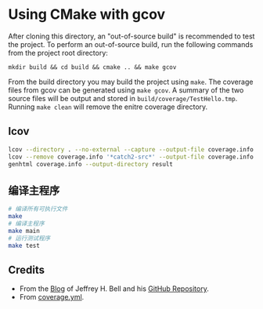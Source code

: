 # Using CMake with gcov

After cloning this directory, an "out-of-source build" is recommended to
test the project. To perform an out-of-source build, run the following commands
from the project root directory:

```
mkdir build && cd build && cmake .. && make gcov
```

From the build directory you may build the project using `make`. The coverage
files from gcov can be generated using `make gcov`. A summary of the two source
files will be output and stored in `build/coverage/TestHello.tmp`. Running
`make clean` will remove the enitre coverage directory.

## lcov
``` bash
lcov --directory . --no-external --capture --output-file coverage.info
lcov --remove coverage.info '*catch2-src*' --output-file coverage.info
genhtml coverage.info --output-directory result
```
## 编译主程序

```bash
# 编译所有可执行文件
make 
# 编译主程序
make main
# 运行测试程序
make test
```

## Credits
- From the [Blog](https://github.com/jhbell/cmake-gcov) of Jeffrey H. Bell and his [GitHub Repository](https://jhbell.com/using-cmake-and-gcov).
- From [coverage.yml](https://github.com/ipc-sim/ipc-toolkit/blob/main/.github/workflows/coverage.yml).
